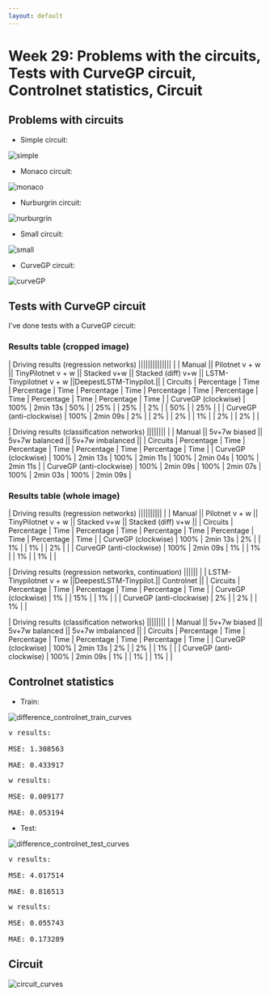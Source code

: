 ```yaml
---
layout: default
---
```

# Week 29: Problems with the circuits, Tests with CurveGP circuit, Controlnet statistics, Circuit

## Problems with circuits

* Simple circuit:

![simple](https://roboticslaburjc.github.io/2017-tfm-vanessa-fernandez/images/simple.png)


* Monaco circuit:

![monaco](https://roboticslaburjc.github.io/2017-tfm-vanessa-fernandez/images/monaco.png)


* Nurburgrin circuit:

![nurburgrin](https://roboticslaburjc.github.io/2017-tfm-vanessa-fernandez/images/nurburgrin.png)


* Small circuit:

![small](https://roboticslaburjc.github.io/2017-tfm-vanessa-fernandez/images/small.png)


* CurveGP circuit:

![curveGP](https://roboticslaburjc.github.io/2017-tfm-vanessa-fernandez/images/curve.png)



## Tests with CurveGP circuit

I've done tests with a CurveGP circuit: 


### Results table (cropped image)

|                                                      Driving results (regression networks)                                                                                              ||||||||||||||
|                           |        Manual        ||    Pilotnet v + w    ||  TinyPilotnet v + w  ||        Stacked v+w   ||  Stacked (diff) v+w  || LSTM-Tinypilotnet v + w ||DeepestLSTM-Tinypilot.||
|      Circuits             | Percentage |   Time   | Percentage |   Time   | Percentage |   Time   | Percentage |   Time   | Percentage |   Time   |  Percentage   |   Time   | Percentage |   Time   |
| CurveGP (clockwise)       |    100%    | 2min 13s |      50%   |          |      25%   |          |      25%   |          |       2%   |          |       50%     |          |     25%    |          | 
| CurveGP  (anti-clockwise) |    100%    | 2min 09s |       2%   |          |       2%   |          |       2%   |          |       1%   |          |        2%     |          |      2%    |          |


|                                                      Driving results (classification networks)                     ||||||||
|                           |        Manual        ||      5v+7w biased    ||    5v+7w balanced    ||   5v+7w imbalanced   || 
|      Circuits             | Percentage |   Time   | Percentage |   Time   | Percentage |   Time   | Percentage |   Time   |
|   CurveGP (clockwise)     |    100%    | 2min 13s |    100%    | 2min 11s |    100%    | 2min 04s |    100%    | 2min 11s |
| CurveGP (anti-clockwise)  |    100%    | 2min 09s |    100%    | 2min 07s |    100%    | 2min 03s |    100%    | 2min 09s |



### Results table (whole image)

|                                                      Driving results (regression networks)                                               ||||||||||
|                           |        Manual        ||    Pilotnet v + w    ||  TinyPilotnet v + w  ||        Stacked v+w   ||  Stacked (diff) v+w  ||
|      Circuits             | Percentage |   Time   | Percentage |   Time   | Percentage |   Time   | Percentage |   Time   | Percentage |   Time   |
|   CurveGP (clockwise)     |    100%    | 2min 13s |       2%   |          |      1%    |          |      1%    |          |      2%    |          |
| CurveGP (anti-clockwise)  |    100%    | 2min 09s |       1%   |          |      1%    |          |      1%    |          |      1%    |          |


|                     Driving results (regression networks, continuation)                         ||||||
|                           | LSTM-Tinypilotnet v + w ||DeepestLSTM-Tinypilot.||      Controlnet      || 
|      Circuits             |  Percentage   |   Time   | Percentage |   Time   | Percentage |   Time   |
|   CurveGP (clockwise)     |        1%     |          |     15%    |          |      1%    |          |
| CurveGP (anti-clockwise)  |        2%     |          |      2%    |          |      1%    |          |



|                                                      Driving results (classification networks)                     ||||||||
|                           |        Manual        ||      5v+7w biased    ||    5v+7w balanced    ||   5v+7w imbalanced   || 
|      Circuits             | Percentage |   Time   | Percentage |   Time   | Percentage |   Time   | Percentage |   Time   |
|   CurveGP (clockwise)     |    100%    | 2min 13s |     2%     |          |      2%    |          |      1%    |          |
| CurveGP (anti-clockwise)  |    100%    | 2min 09s |     1%     |          |      1%    |          |      1%    |          |



## Controlnet statistics

* Train:

![difference_controlnet_train_curves](https://roboticslaburjc.github.io/2017-tfm-vanessa-fernandez/images/difference_controlnet_train_curves.png)


<pre>
v results:

MSE: 1.308563

MAE: 0.433917
</pre>

<pre>
w results:

MSE: 0.009177

MAE: 0.053194
</pre>


* Test:

![difference_controlnet_test_curves](https://roboticslaburjc.github.io/2017-tfm-vanessa-fernandez/images/difference_controlnet_test_curves.png)


<pre>
v results:

MSE: 4.017514

MAE: 0.816513
</pre>

<pre>
w results:

MSE: 0.055743

MAE: 0.173289
</pre>


## Circuit

![circuit_curves](https://roboticslaburjc.github.io/2017-tfm-vanessa-fernandez/images/circuit_curves.png)


